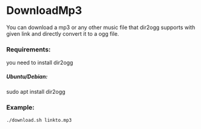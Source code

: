 # DownloadMp3
You can download a mp3 or any other music file that dir2ogg supports with given link and directly convert it to a ogg file.
### Requirements:
you need to install dir2ogg
##### Ubuntu/Debian:
sudo apt install dir2ogg
### Example:
`./download.sh linkto.mp3`
